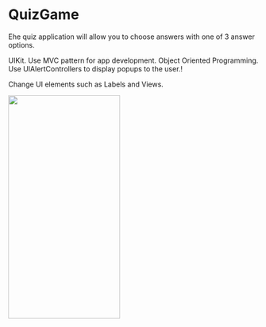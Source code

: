 # QuizGame

Еhe quiz application will allow you to choose answers with one of 3 answer options.

UIKit.
Use MVC pattern for app development.
Object Oriented Programming.
Use UIAlertControllers to display popups to the user.!

Change UI elements such as Labels and Views.

<img src="https://user-images.githubusercontent.com/101548647/209462689-c90bdd1b-097b-44ed-8b4b-6b8ff6fa1dda.png" width="225" height="450">
